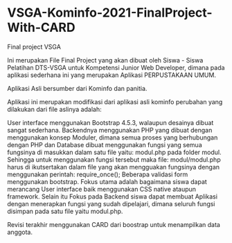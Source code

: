 # VSGA-Kominfo-2021-FinalProject-With-CARD


Final project  VSGA

Ini merupakan File Final Project yang akan dibuat oleh Siswa - Siswa Pelatihan DTS-VSGA untuk Kompetensi Junior Web Developer, dimana pada aplikasi sederhana ini yang merupakan Aplikasi PERPUSTAKAAN UMUM.

Aplikasi Asli bersumber dari Kominfo dan panitia.

Aplikasi ini merupakan modifikasi dari aplikasi asli kominfo perubahan yang dilakukan dari file aslinya adalah:

User interface menggunakan Bootstrap 4.5.3, walaupun desainya dibuat sangat sederhana. Backendnya menggunakan PHP yang dibuat dengan menggunakan konsep Moduler, dimana semua proses yang berhubungan dengan PHP dan Database dibuat menggunakan fungsi yang semua fungsinya di masukkan dalam satu file yaitu: modul.php pada folder modul. Sehingga untuk menggunakan fungsi tersebut maka file: modul/modul.php harus di ikutsertakan dalam file yang akan mengguakan fungsinya dengan menggunakan perintah: require_once(); Beberapa validasi form menggunakan bootstrap. Fokus utama adalah bagaimana siswa dapat merancang User interface baik menggunakan CSS native ataupun framework. Selain itu Fokus pada Backend siswa dapat membuat Aplikasi dengan menerapkan fungsi yang sudah dipelajari, dimana seluruh fungsi disimpan pada satu file yaitu modul.php.

Revisi terakhir menggunakan CARD dari boostrap untuk menampilkan data anggota.

